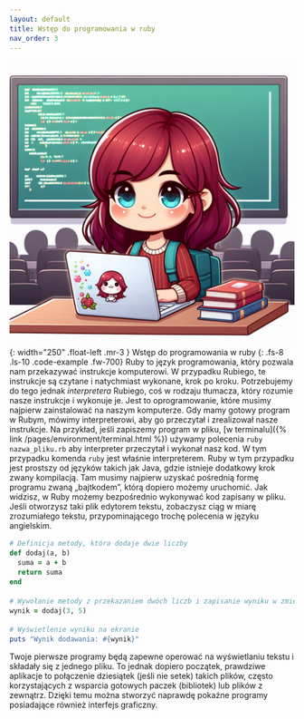 ```yaml
---
layout: default
title: Wstęp do programowania w ruby
nav_order: 3
---
```

![](../images/intros/intro.jpg){: width="250" .float-left .mr-3 }
Wstęp do programowania w ruby
{: .fs-8 .ls-10 .code-example .fw-700}
Ruby to język programowania, który pozwala nam przekazywać instrukcje komputerowi. W przypadku Rubiego, te instrukcje są czytane i natychmiast wykonane, krok po kroku. Potrzebujemy  do tego jednak _interpretera_ Rubiego, coś w rodzaju tłumacza, który rozumie nasze instrukcje i wykonuje je. Jest to oprogramowanie, które musimy najpierw zainstalować na naszym komputerze. Gdy mamy gotowy program w Rubym, mówimy interpreterowi, aby go przeczytał i zrealizował nasze instrukcje. Na przykład, jeśli zapiszemy program w pliku, [w terminalu]({% link /pages/environment/terminal.html %}) używamy polecenia ```ruby nazwa_pliku.rb``` aby interpreter przeczytał i wykonał nasz kod. W tym przypadku komenda `ruby` jest właśnie interpreterem.
Ruby w tym przypadku jest prostszy od języków takich jak Java, gdzie istnieje dodatkowy krok zwany kompilacją. Tam musimy najpierw uzyskać pośrednią formę programu zwaną „bajtkodem”, którą dopiero możemy uruchomić. Jak widzisz, w Ruby możemy bezpośrednio wykonywać kod zapisany w pliku. Jeśli otworzysz taki plik edytorem tekstu, zobaczysz ciąg w miarę zrozumiałego tekstu, przypominającego trochę polecenia w języku angielskim.
```ruby
# Definicja metody, która dodaje dwie liczby
def dodaj(a, b)
  suma = a + b
  return suma
end

# Wywołanie metody z przekazaniem dwóch liczb i zapisanie wyniku w zmiennej
wynik = dodaj(3, 5)

# Wyświetlenie wyniku na ekranie
puts "Wynik dodawania: #{wynik}"
```
Twoje pierwsze programy będą zapewne operować na wyświetlaniu tekstu i składały się z jednego pliku. To jednak dopiero początek, prawdziwe aplikacje to połączenie dziesiątek (jeśli nie setek) takich plików, często korzystających z wsparcia gotowych paczek (bibliotek) lub plików z zewnątrz. Dzięki temu można stworzyć naprawdę pokaźne programy posiadające również interfejs graficzny.